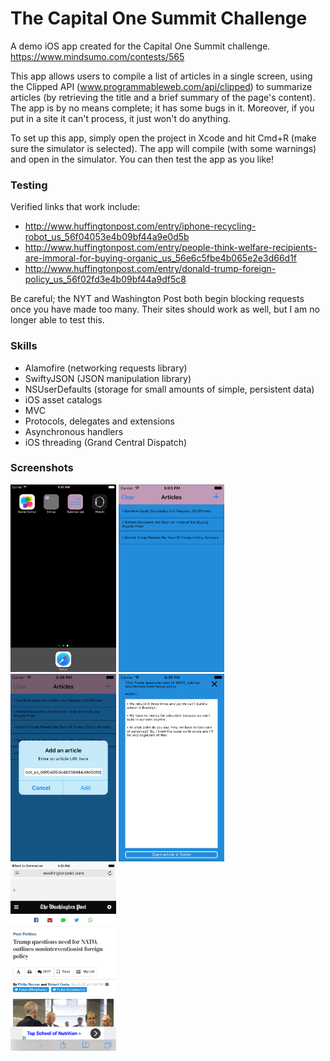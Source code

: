 # The Capital One Summit Challenge
A demo iOS app created for the Capital One Summit challenge.  https://www.mindsumo.com/contests/565

This app allows users to compile a list of articles in a single screen, using the Clipped API (www.programmableweb.com/api/clipped) to summarize articles (by retrieving the title and a brief summary of the page's content).  The app is by no means complete; it has some bugs in it.  Moreover, if you put in a site it can't process, it just won't do anything.

To set up this app, simply open the project in Xcode and hit Cmd+R (make sure the simulator is selected).  The app will compile (with some warnings) and open in the simulator.  You can then test the app as you like!

### Testing
Verified links that work include: 
- http://www.huffingtonpost.com/entry/iphone-recycling-robot_us_56f04053e4b09bf44a9e0d5b
- http://www.huffingtonpost.com/entry/people-think-welfare-recipients-are-immoral-for-buying-organic_us_56e6c5fbe4b065e2e3d66d1f
- http://www.huffingtonpost.com/entry/donald-trump-foreign-policy_us_56f02fd3e4b09bf44a9df5c8

Be careful; the NYT and Washington Post both begin blocking requests once you have made too many.  Their sites should work as well, but I am no longer able to test this.

### Skills
- Alamofire (networking requests library)
- SwiftyJSON (JSON manipulation library)
- NSUserDefaults (storage for small amounts of simple, persistent data)
- iOS asset catalogs
- MVC
- Protocols, delegates and extensions
- Asynchronous handlers
- iOS threading (Grand Central Dispatch)

### Screenshots
<img src="images/home.png" height="300" width="169">
<img src="images/list.png" height="300" width="169">
<img src="images/add.png" height="300" width="169">
<img src="images/summary.png" height="300" width="169">
<img src="images/safari.png" height="300" width="169">
